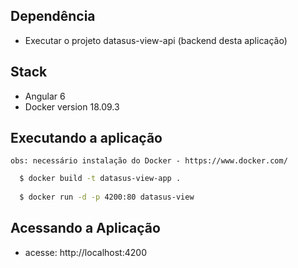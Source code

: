 ## Dependência
  - Executar o projeto datasus-view-api (backend desta aplicação)

## Stack
  - Angular 6
  - Docker version 18.09.3

## Executando a aplicação
`obs: necessário instalação do Docker - https://www.docker.com/`

```bash
  $ docker build -t datasus-view-app .
  
  $ docker run -d -p 4200:80 datasus-view
```
## Acessando a Aplicação
  - acesse: http://localhost:4200


